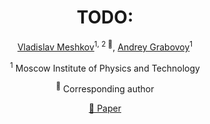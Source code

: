 <div align="center">
<h1>TODO:</h1>

[Vladislav Meshkov]()<sup>1, 2 :email:</sup>, [Andrey Grabovoy](https://github.com/andriygav)<sup>1</sup>

<sup>1</sup> Moscow Institute of Physics and Technology

<sup>:email:</sup> Corresponding author

[📝 Paper]()
